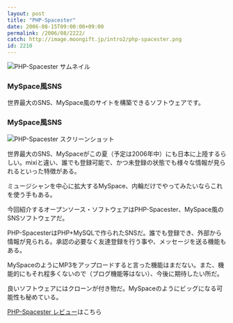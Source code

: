 ```yaml
---
layout: post
title: "PHP-Spacester"
date: 2006-08-15T09:00:00+09:00
permalink: /2006/08/2222/
catch: http://image.moongift.jp/intro2/php-spacester.png
id: 2210
---
```

 ![PHP-Spacester サムネイル](http://image.moongift.jp/intro2/php-spacester.t.png "PHP-Spacester サムネイル")
  

### MySpace風SNS
  
世界最大のSNS、MySpace風のサイトを構築できるソフトウェアです。  
<!--more-->  

### MySpace風SNS
  

![PHP-Spacester スクリーンショット](http://image.moongift.jp/intro2/php-spacester.png "PHP-Spacester スクリーンショット")

  

世界最大のSNS、MySpaceがこの夏（予定は2006年中）にも日本に上陸するらしい。mixiと違い、誰でも登録可能で、かつ未登録の状態でも様々な情報が見られるといった特徴がある。

  

ミュージシャンを中心に拡大するMySpace、内輪だけでやってみたいならこれを使う手もある。

  

今回紹介するオープンソース・ソフトウェアはPHP-Spacester、MySpace風のSNSソフトウェアだ。

  

PHP-SpacesterはPHP+MySQLで作られたSNSだ。誰でも登録でき、外部から情報が見られる。承認の必要なく友達登録を行う事や、メッセージを送る機能もある。

  

MySpaceのようにMP3をアップロードすると言った機能はまだない。また、機能的にもそれ程多くないので（ブログ機能等はない）、今後に期待したい所だ。

  

良いソフトウェアにはクローンが付き物だ。MySpaceのようにビッグになる可能性も秘めている。

  

[PHP-Spacester レビュー](http://oss.moongift.jp/review/i-2226.html)はこちら

